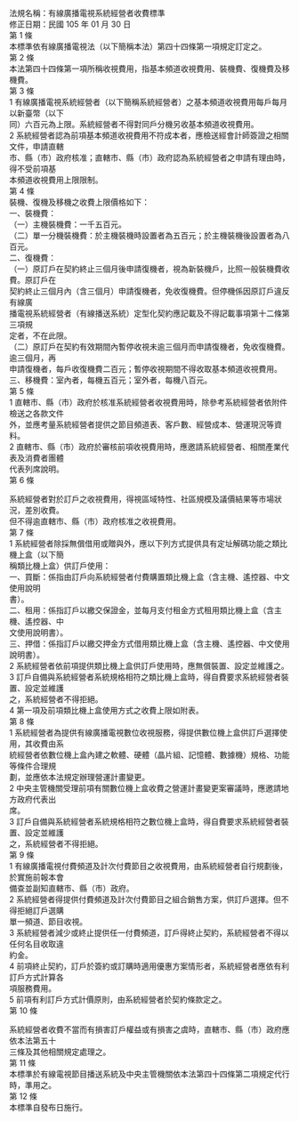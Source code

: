 法規名稱：有線廣播電視系統經營者收費標準  
修正日期：民國 105 年 01 月 30 日  
第 1 條  
本標準依有線廣播電視法（以下簡稱本法）第四十四條第一項規定訂定之。  
第 2 條  
本法第四十四條第一項所稱收視費用，指基本頻道收視費用、裝機費、復機費及移機費。  
第 3 條  
1 有線廣播電視系統經營者（以下簡稱系統經營者）之基本頻道收視費用每戶每月以新臺幣（以下  
同）六百元為上限。系統經營者不得對同戶分機另收基本頻道收視費用。  
2 系統經營者認為前項基本頻道收視費用不符成本者，應檢送經會計師簽證之相關文件，申請直轄  
市、縣（市）政府核准；直轄市、縣（市）政府認為系統經營者之申請有理由時，得不受前項基  
本頻道收視費用上限限制。  
第 4 條  
裝機、復機及移機之收費上限價格如下：  
一、裝機費：  
（一）主機裝機費：一千五百元。  
（二）單一分機裝機費：於主機裝機時設置者為五百元；於主機裝機後設置者為八百元。  
二、復機費：  
（一）原訂戶在契約終止三個月後申請復機者，視為新裝機戶，比照一般裝機費收費。原訂戶在  
契約終止三個月內（含三個月）申請復機者，免收復機費。但停機係因原訂戶違反有線廣  
播電視系統經營者（有線播送系統）定型化契約應記載及不得記載事項第十二條第三項規  
定者，不在此限。  
（二）原訂戶在契約有效期間內暫停收視未逾三個月而申請復機者，免收復機費。逾三個月，再  
申請復機者，每戶收復機費二百元；暫停收視期間不得收取基本頻道收視費用。  
三、移機費：室內者，每機五百元；室外者，每機八百元。  
第 5 條  
1 直轄市、縣（市）政府於核准系統經營者收視費用時，除參考系統經營者依附件檢送之各款文件  
外，並應考量系統經營者提供之節目頻道表、客戶數、經營成本、營運現況等資料。  
2 直轄市、縣（市）政府於審核前項收視費用時，應邀請系統經營者、相關產業代表及消費者團體  
代表列席說明。  
第 6 條  


系統經營者對於訂戶之收視費用，得視區域特性、社區規模及議價結果等市場狀況，差別收費。  
但不得逾直轄市、縣（市）政府核准之收視費用。  
第 7 條  
1 系統經營者除採無償借用或贈與外，應以下列方式提供具有定址解碼功能之類比機上盒（以下簡  
稱類比機上盒）供訂戶使用：  
一、買斷：係指由訂戶向系統經營者付費購置類比機上盒（含主機、遙控器、中文使用說明  
書）。  
二、租用：係指訂戶以繳交保證金，並每月支付租金方式租用類比機上盒（含主機、遙控器、中  
文使用說明書）。  
三、押借：係指訂戶以繳交押金方式借用類比機上盒（含主機、遙控器、中文使用說明書）。  
2 系統經營者依前項提供類比機上盒供訂戶使用時，應無償裝置、設定並維護之。  
3 訂戶自備與系統經營者系統規格相符之類比機上盒時，得自費要求系統經營者裝置、設定並維護  
之，系統經營者不得拒絕。  
4 第一項及前項類比機上盒使用方式之收費上限如附表。  
第 8 條  
1 系統經營者為提供有線廣播電視數位收視服務，得提供數位機上盒供訂戶選擇使用，其收費由系  
統經營者依數位機上盒內建之軟體、硬體（晶片組、記憶體、數據機）規格、功能等條件合理規  
劃，並應依本法規定辦理營運計畫變更。  
2 中央主管機關受理前項有關數位機上盒收費之營運計畫變更案審議時，應邀請地方政府代表出  
席。  
3 訂戶自備與系統經營者系統規格相符之數位機上盒時，得自費要求系統經營者裝置、設定並維護  
之，系統經營者不得拒絕。  
第 9 條  
1 有線廣播電視付費頻道及計次付費節目之收視費用，由系統經營者自行規劃後，於實施前報本會  
備查並副知直轄市、縣（市）政府。  
2 系統經營者得提供付費頻道及計次付費節目之組合銷售方案，供訂戶選擇。但不得拒絕訂戶選購  
單一頻道、節目收視。  
3 系統經營者減少或終止提供任一付費頻道，訂戶得終止契約，系統經營者不得以任何名目收取違  
約金。  
4 前項終止契約，訂戶於簽約或訂購時適用優惠方案情形者，系統經營者應依有利訂戶方式計算各  
項服務費用。  
5 前項有利訂戶方式計價原則，由系統經營者於契約條款定之。  
第 10 條  


系統經營者收費不當而有損害訂戶權益或有損害之虞時，直轄市、縣（市）政府應依本法第五十  
三條及其他相關規定處理之。  
第 11 條  
本標準於有線電視節目播送系統及中央主管機關依本法第四十四條第二項規定代行時，準用之。  
第 12 條  
本標準自發布日施行。  


